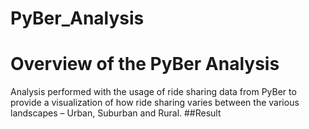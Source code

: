 # PyBer_Analysis
# Overview of the PyBer Analysis
Analysis performed with the usage of ride sharing data from PyBer to provide a visualization of how ride sharing varies between the various landscapes – Urban, Suburban and Rural. 
##Result

